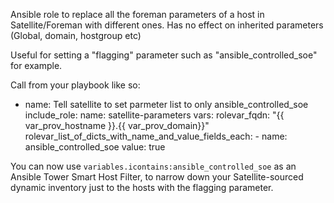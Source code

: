 Ansible role to replace all the foreman parameters of a host in Satellite/Foreman with different ones. 
Has no effect on inherited parameters (Global, domain, hostgroup etc) 

Useful for setting a "flagging" parameter such as "ansible_controlled_soe" for example. 

Call from your playbook like so: 
- name: Tell satellite to set parmeter list to only ansible_controlled_soe
      include_role:
        name: satellite-parameters
      vars:
        rolevar_fqdn: "{{ var_prov_hostname }}.{{ var_prov_domain}}"
        rolevar_list_of_dicts_with_name_and_value_fields_each:
          - name: ansible_controlled_soe
            value: true

You can now use 
`variables.icontains:ansible_controlled_soe`
as an Ansible Tower Smart Host Filter, to narrow down your Satellite-sourced dynamic inventory just to the hosts with the flagging parameter.
